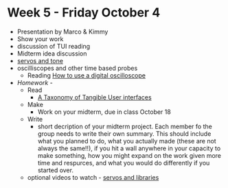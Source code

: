 # Week 5 - Friday October 4
* Presentation by Marco & Kimmy
* Show your work
* discussion of TUI reading
* Midterm idea discussion
* [servos and tone](servos_and_tone.md)
* oscilliscopes and other time based probes
  * Reading [How to use a digital oscilloscope](https://learn.sparkfun.com/tutorials/how-to-use-an-oscilloscope/all)
* _Homework_ -
  * Read 
    * [A Taxonomy of Tangible User interfaces](http://courses.ischool.berkeley.edu/i262/f13/readings_pdf/taxonomy.pdf)
  * Make 
     * Work on your midterm, due in class October 18
  * Write 
     * short decription of your midterm project. Each member fo the group needs to write their own summary. This should include what you planned to do, what you actually made (these are not always the same!!), if you hit a wall anywhere in your capacity to make something, how you might expand on the work given more time and respurces, and what you would do differently if you started over.
  * optional videos to watch - [servos and libraries](https://www.youtube.com/watch?v=nETu_RFHLUc&list=PLnkvii1uWBvGVXOz4owDTtIItr07wVluC)